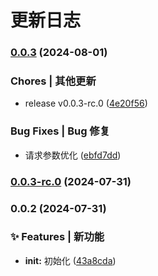 # 更新日志 


### [0.0.3](https://github.com/c-eqian/co-axios/compare/v0.0.3-rc.0...v0.0.3) (2024-08-01)


###   Chores | 其他更新

* release v0.0.3-rc.0 ([4e20f56](https://github.com/c-eqian/co-axios/commit/4e20f5633310d4f9f08f5155414b13ea6da1eb1c))


###   Bug Fixes | Bug 修复

* 请求参数优化 ([ebfd7dd](https://github.com/c-eqian/co-axios/commit/ebfd7dd02a476b6f6c3526ea0bfc903746904928))

### [0.0.3-rc.0](https://github.com/c-eqian/co-axios/compare/v0.0.2...v0.0.3-rc.0) (2024-07-31)

### 0.0.2 (2024-07-31)


### ✨ Features | 新功能

* **init:** 初始化 ([43a8cda](https://github.com/c-eqian/co-axios/commit/43a8cdaea78d305c6170f386c112b3c3879f6a8a))

